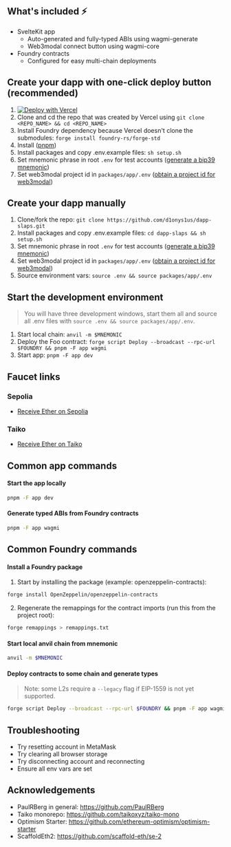 ## What's included ⚡

- SvelteKit app
  - Auto-generated and fully-typed ABIs using wagmi-generate
  - Web3modal connect button using wagmi-core
- Foundry contracts
  - Configured for easy multi-chain deployments

## Create your dapp with one-click deploy button (recommended)

1. [![Deploy with Vercel](https://vercel.com/button)](https://vercel.com/new/clone?repository-url=https%3A%2F%2Fgithub.com%2Fd1onys1us%2Fdapp-slaps&env=VITE_WEB3MODAL_PROJECT_ID&envDescription=Retrieve%20a%20Web3Modal%20project%20ID%20%E2%86%92&envLink=https%3A%2F%2Fcloud.walletconnect.com%2Fsign-in&root-directory=packages%2Fapp)
2. Clone and cd the repo that was created by Vercel using `git clone <REPO_NAME> && cd <REPO_NAME>`
3. Install Foundry dependency because Vercel doesn't clone the submodules: `forge install foundry-rs/forge-std`
4. Install ([pnpm](https://pnpm.io/installation))
5. Install packages and copy .env.example files:
   `sh setup.sh`
5. Set mnemonic phrase in root `.env` for test accounts ([generate a bip39 mnemonic](https://iancoleman.io/bip39/))
6. Set web3modal project id in `packages/app/.env` ([obtain a project id for web3modal](https://cloud.walletconnect.com/sign-in))

## Create your dapp manually

1. Clone/fork the repo:
   `git clone https://github.com/d1onys1us/dapp-slaps.git`
2. Install packages and copy .env.example files:
   `cd dapp-slaps && sh setup.sh`
3. Set mnemonic phrase in root `.env` for test accounts ([generate a bip39 mnemonic](https://iancoleman.io/bip39/))
4. Set web3modal project id in `packages/app/.env` ([obtain a project id for web3modal](https://cloud.walletconnect.com/sign-in))
5. Source environment vars: `source .env && source packages/app/.env`

## Start the development environment

> You will have three development windows, start them all and source all .env files with `source .env && source packages/app/.env`.

1. Start local chain: `anvil -m $MNEMONIC`
2. Deploy the Foo contract: `forge script Deploy --broadcast --rpc-url $FOUNDRY && pnpm -F app wagmi`
3. Start app: `pnpm -F app dev`

## Faucet links

### Sepolia

- [Receive Ether on Sepolia](https://sepolia-faucet.pk910.de/)

### Taiko

- [Receive Ether on Taiko](https://taiko.xyz/docs/guides/use-the-bridge#bridge-tokens-from-sepolia-to-taiko)

## Common app commands

#### Start the app locally

```sh
pnpm -F app dev
```

#### Generate typed ABIs from Foundry contracts

```sh
pnpm -F app wagmi
```

## Common Foundry commands

#### Install a Foundry package

1. Start by installing the package (example: openzeppelin-contracts):

```sh
forge install OpenZeppelin/openzeppelin-contracts
```

2. Regenerate the remappings for the contract imports (run this from the project root):

```sh
forge remappings > remappings.txt
```

#### Start local anvil chain from mnemonic

```sh
anvil -m $MNEMONIC
```

#### Deploy contracts to some chain and generate types

> Note: some L2s require a `--legacy` flag if EIP-1559 is not yet supported.

```sh
forge script Deploy --broadcast --rpc-url $FOUNDRY && pnpm -F app wagmi
```

## Troubleshooting

- Try resetting account in MetaMask
- Try clearing all browser storage
- Try disconnecting account and reconnecting
- Ensure all env vars are set

## Acknowledgements
- PaulRBerg in general: https://github.com/PaulRBerg
- Taiko monorepo: https://github.com/taikoxyz/taiko-mono
- Optimism Starter: https://github.com/ethereum-optimism/optimism-starter
- ScaffoldEth2: https://github.com/scaffold-eth/se-2
